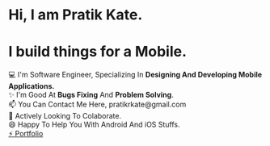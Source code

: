 # Hi, I am Pratik Kate.
<h1>I build things for a Mobile.</h1>
💻 I'm Software Engineer, Specializing In <b>Designing And Developing Mobile Applications.</b><br>
✨ I'm Good At <b>Bugs Fixing</b> And <b>Problem Solving</b>.<br>
📫 You Can Contact Me Here, pratikrkate@gmail.com<br>
👯 Actively Looking To Colaborate.<br>
😄 Happy To Help You With Android And iOS Stuffs.<br>
<a href="https://pratik-kate.github.io/">⚡ Portfolio</a>
<br>
<br>

<!-- <a href="https://github.com/pratik-kate?tab=repositories">
 <img align="center" src="https://github-readme-stats.vercel.app/api?username=pratik-kate&&show_icons=true&title_color=0F1A20&icon_color=0F1A20&text_color=0F1A20&bg_color=F42C04&show_icons=true&theme=dracula&line_height=27" alt="Pratik's github stats"/>
</a> -->
